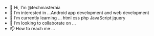 - 👋 Hi, I’m @techmasteraia
- 👀 I’m interested in ...Android app development and web development
- 🌱 I’m currently learning ... html css php JavaScript jquery
- 💞️ I’m looking to collaborate on ...
- 📫 How to reach me ...

<!---
techmasteraia/techmasteraia is a ✨ special ✨ repository because its `README.md` (this file) appears on your GitHub profile.
You can click the Preview link to take a look at your changes.
--->
